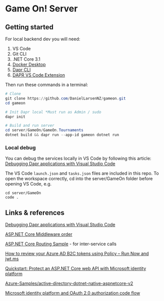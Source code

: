# Game On! Server

## Getting started

For local backend dev you will need: 

1. VS Code
1. Git CLI
1. .NET Core 3.1
1. [Docker Desktop](https://www.docker.com/products/docker-desktop)
1. [Dapr CLI](https://docs.dapr.io/getting-started/install-dapr-cli/)
1. [DAPR VS Code Extension](https://github.com/microsoft/vscode-dapr)

Then run these commands in a terminal:

```powershell
# Clone
git clone https://github.com/DanielLarsenNZ/gameon.git
cd gameon

# Init Dapr local *Must run as Admin / sudo
dapr init

# Build and run server
cd server/GameOn/GameOn.Tournaments
dotnet build && dapr run --app-id gameon dotnet run
```

### Local debug

You can debug the services locally in VS Code by following this article: [Debugging Dapr applications with Visual Studio Code](https://blog.ehn.nu/2020/03/debugging-dapr-applications-with-visual-studio-code/)

The VS Code `launch.json` and `tasks.json` files are included in this repo. To open the workspace correctly, cd into the server/GameOn folder before opening VS Code, e.g.

    cd server/GameOn
    code .

## Links & references

[Debugging Dapr applications with Visual Studio Code](https://blog.ehn.nu/2020/03/debugging-dapr-applications-with-visual-studio-code/)

[ASP.NET Core Middleware order](https://docs.microsoft.com/en-us/aspnet/core/fundamentals/middleware/?view=aspnetcore-3.1)

[ASP.NET Core Routing Sample](https://github.com/dapr/dotnet-sdk/tree/master/samples/AspNetCore/RoutingSample) - for inter-service calls

[How to review your Azure AD B2C tokens using Policy – Run Now and jwt.ms](https://saraford.net/2017/09/18/how-to-review-your-azure-ad-b2c-tokens-using-policy-run-now-and-jwt-ms/)

[Quickstart: Protect an ASP.NET Core web API with Microsoft identity platform](https://docs.microsoft.com/en-us/azure/active-directory/develop/quickstart-v2-aspnet-core-web-api)

[Azure-Samples/active-directory-dotnet-native-aspnetcore-v2](https://github.com/Azure-Samples/active-directory-dotnet-native-aspnetcore-v2)

[Microsoft identity platform and OAuth 2.0 authorization code flow](https://docs.microsoft.com/en-us/azure/active-directory/develop/v2-oauth2-auth-code-flow#request-an-access-token)
